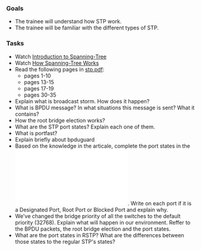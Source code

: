### Goals
- The trainee will understand how STP work.
- The trainee will be familiar with the different types of STP.

### Tasks
- Watch [Introduction to Spanning-Tree](https://www.youtube.com/watch?v=ISNTZgiywO8) 
- Watch [How Spanning-Tree Works](https://www.youtube.com/watch?v=5xMcvfn61-E)
- Read the following pages in [stp.pdf](https://www.routeralley.com/guides/stp.pdf):
  - pages 1-10
  - pages 13-15
  - pages 17-19
  - pages 30-35
- Explain what is broadcast storm. How does it happen?
- What is BPDU message? In what situations this message is sent? What it contains?
- How the root bridge election works?
- What are the STP port states? Explain each one of them.
- What is portfast?
- Explain briefly about bpduguard
- Based on the knowledge in the articale, complete the port states in the ![following diagram][stp_diagram]. Write on each port if it is a Designated Port, Root Port or Blocked Port and explain why.
- We've changed the bridge priority of all the switches to the default priority (32768). Explain what will happen in our environment. Reffer to the BPDU packets, the root bridge election and the port states.
- What are the port states in RSTP? What are the differences between those states to the regular STP's states?

[stp_diagram]: stp_diagram.odg "stp_diagram"
